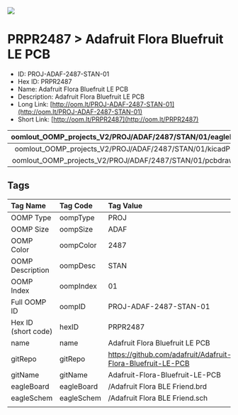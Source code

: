 


  
![][im]
# PRPR2487 > Adafruit Flora Bluefruit LE PCB

- ID: PROJ-ADAF-2487-STAN-01
- Hex ID: PRPR2487
- Name: Adafruit Flora Bluefruit LE PCB
- Description: Adafruit Flora Bluefruit LE PCB
- Long Link: [http://oom.lt/PROJ-ADAF-2487-STAN-01](http://oom.lt/PROJ-ADAF-2487-STAN-01)
- Short Link: [http://oom.lt/PRPR2487](http://oom.lt/PRPR2487)
  

|oomlout_OOMP_projects_V2/PROJ/ADAF/2487/STAN/01/eagleImage.png|oomlout_OOMP_projects_V2/PROJ/ADAF/2487/STAN/01/eagleSchemImage.png|oomlout_OOMP_projects_V2/PROJ/ADAF/2487/STAN/01/kicadPcb3dFront.png|oomlout_OOMP_projects_V2/PROJ/ADAF/2487/STAN/01/kicadPcb3dBack.png|
| :---: | :---: | :---: | :---: |
|oomlout_OOMP_projects_V2/PROJ/ADAF/2487/STAN/01/kicadPcb3d.png|oomlout_OOMP_projects_V2/PROJ/ADAF/2487/STAN/01/bomBack.png|oomlout_OOMP_projects_V2/PROJ/ADAF/2487/STAN/01/bomFront.png|oomlout_OOMP_projects_V2/PROJ/ADAF/2487/STAN/01/pcbdraw.svg|
|oomlout_OOMP_projects_V2/PROJ/ADAF/2487/STAN/01/pcbdrawBack.svg||||

## Tags
  

|Tag Name|Tag Code|Tag Value|
| :--- | :--- | :--- |
|OOMP Type|oompType|PROJ|
|OOMP Size|oompSize|ADAF|
|OOMP Color|oompColor|2487|
|OOMP Description|oompDesc|STAN|
|OOMP Index|oompIndex|01|
|Full OOMP ID|oompID|PROJ-ADAF-2487-STAN-01|
|Hex ID (short code)|hexID|PRPR2487|
|name|name|Adafruit Flora Bluefruit LE PCB|
|gitRepo|gitRepo|https://github.com/adafruit/Adafruit-Flora-Bluefruit-LE-PCB|
|gitName|gitName|Adafruit-Flora-Bluefruit-LE-PCB|
|eagleBoard|eagleBoard|/Adafruit Flora BLE Friend.brd|
|eagleSchem|eagleSchem|/Adafruit Flora BLE Friend.sch|
||||



[im]: PROJ/ADAF/2487/STAN/01/kicadPcb3d_450.png
